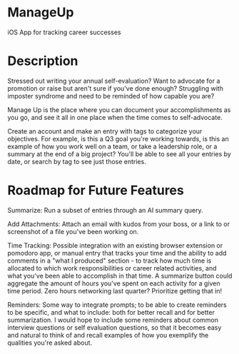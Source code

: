 # ManageUp
iOS App for tracking career successes

# Description
Stressed out writing your annual self-evaluation? Want to advocate for a promotion or raise but aren't sure if you've done enough? Struggling with imposter syndrome and need to be reminded of how capable you are?

Manage Up is the place where you can document your accomplishments as you go, and see it all in one place when the time comes to self-advocate.

Create an account and make an entry with tags to categorize your objectives. For example, is this a Q3 goal you're working towards, is this an example of how you work well on a team, or take a leadership role, or a summary at the end of a big project? You'll be able to see all your entries by date, or search by tag to see just those entries.

# Roadmap for Future Features
Summarize:
Run a subset of entries through an AI summary query.

Add Attachments:
Attach an email with kudos from your boss, or a link to or screenshot of a file you've been working on.

Time Tracking:
Possible integration with an existing browser extension or pomodoro app, or manual entry that tracks your time and the ability to add comments in a "what I produced" section - to track how much time is allocated to which work responsibilities or career related activities, and what you've been able to accomplish in that time. A summarize button could aggregate the amount of hours you've spent on each activity for a given time period. Zero hours networking last quarter? Prioritize getting that in!

Reminders:
Some way to integrate prompts; to be able to create reminders to be specific, and what to include: both for better recall and for better summarization. I would hope to include some reminders about common interview questions or self evaluation questions, so that it becomes easy and natural to think of and recall examples of how you exemplify the qualities you're asked about.


